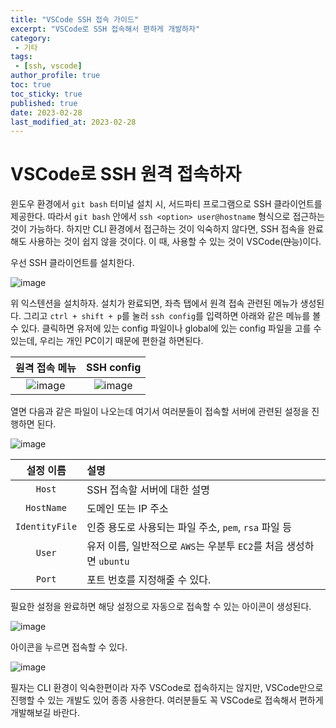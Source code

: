 ```yaml
---
title: "VSCode SSH 접속 가이드"
excerpt: "VSCode로 SSH 접속해서 편하게 개발하자"
category: 
 - 기타
tags:
 - [ssh, vscode]
author_profile: true
toc: true
toc_sticky: true
published: true
date: 2023-02-28
last_modified_at: 2023-02-28
---
```



# VSCode로 SSH 원격 접속하자
윈도우 환경에서 `git bash` 터미널 설치 시, 서드파티 프로그램으로 SSH 클라이언트를 제공한다. 따라서 `git bash` 안에서 `ssh <option> user@hostname` 형식으로 접근하는 것이 가능하다. 하지만 CLI 환경에서 접근하는 것이 익숙하지 않다면, SSH 접속을 완료해도 사용하는 것이 쉽지 않을 것이다. 이 때, 사용할 수 있는 것이 VSCode(~~만능~~)이다.

우선 SSH 클라이언트를 설치한다.

![image](https://seungwuk98.hopto.org/index.php/apps/files_sharing/publicpreview/nJ7CTDzTmHeq5Jo?file=/&fileId=16691&x=1920&y=1080&a=true)

위 익스텐션을 설치하자. 설치가 완료되면, 좌측 탭에서 원격 접속 관련된 메뉴가 생성된다. 그리고 `ctrl + shift + p`를 눌러 `ssh config`를 입력하면 아래와 같은 메뉴를 볼 수 있다. 클릭하면 유저에 있는 config 파일이나 global에 있는 config 파일을 고를 수 있는데, 우리는 개인 PC이기 때문에 편한걸 하면된다.


|원격 접속 메뉴| SSH config|
|:---:|:---:|
|![image](https://seungwuk98.hopto.org/index.php/apps/files_sharing/publicpreview/zeEaSJqwDrp5Ffe?file=/&fileId=16700&x=1920&y=1080&a=true)|![image](https://seungwuk98.hopto.org/index.php/apps/files_sharing/publicpreview/rk3kcYeW8TaidMA?file=/&fileId=16710&x=1920&y=1080&a=true)|

열면 다음과 같은 파일이 나오는데 여기서 여러분들이 접속할 서버에 관련된 설정을 진행하면 된다.

![image](https://seungwuk98.hopto.org/index.php/apps/files_sharing/publicpreview/sbgXmJRfcpByRYb?file=/&fileId=16719&x=1920&y=1080&a=true)

|설정 이름|설명|
|:---:|:---|
|`Host`|SSH 접속할 서버에 대한 설명|
|`HostName`|도메인 또는 IP 주소|
|`IdentityFile`|인증 용도로 사용되는 파일 주소, `pem`, `rsa` 파일 등|
|`User`|유저 이름, 일반적으로 `AWS`는 우분투 `EC2`를 처음 생성하면 `ubuntu`|
|`Port`|포트 번호를 지정해줄 수 있다.|

필요한 설정을 완료하면 해당 설정으로 자동으로 접속할 수 있는 아이콘이 생성된다. 

![image](https://seungwuk98.hopto.org/index.php/apps/files_sharing/publicpreview/TAGD79S6aRxnLg2?file=/&fileId=16729&x=1920&y=1080&a=true)

아이콘을 누르면 접속할 수 있다.

![image](https://seungwuk98.hopto.org/index.php/apps/files_sharing/publicpreview/Mpsjc3MZ84pidCT?file=/&fileId=16738&x=1920&y=1080&a=true)

필자는 CLI 환경이 익숙한편이라 자주 VSCode로 접속하지는 않지만, VSCode만으로 진행할 수 있는 개발도 있어 종종 사용한다. 여러분들도 꼭 VSCode로 접속해서 편하게 개발해보길 바란다.